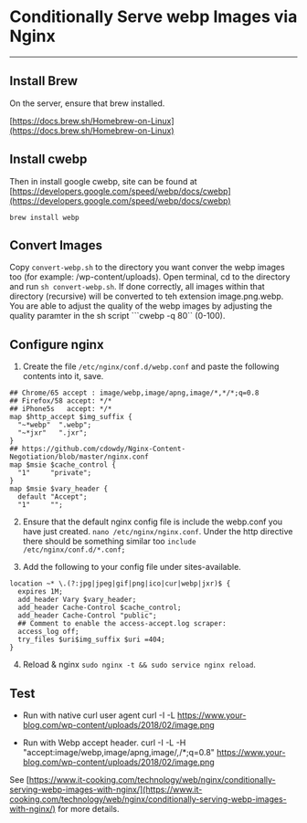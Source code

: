 # Conditionally Serve webp Images via Nginx

--- 

## Install Brew
On the server, ensure that brew installed.

[https://docs.brew.sh/Homebrew-on-Linux](https://docs.brew.sh/Homebrew-on-Linux)

## Install cwebp
Then in install google cwebp, site can be found at [https://developers.google.com/speed/webp/docs/cwebp](https://developers.google.com/speed/webp/docs/cwebp)

```
brew install webp
```

## Convert Images
Copy ```convert-webp.sh``` to the directory you want conver the webp images too (for example: /wp-content/uploads).
Open terminal, cd to the directory and run ```sh convert-webp.sh```. If done correctly, all images within that directory (recursive) will be converted to teh extension image.png.webp.
You are able to adjust the quality of the webp images by adjusting the quality paramter in the sh script ```cwebp -q 80`` (0-100).

## Configure nginx

1. Create the file ```/etc/nginx/conf.d/webp.conf``` and paste the following contents into it, save.

```
## Chrome/65 accept : image/webp,image/apng,image/*,*/*;q=0.8
## Firefox/58 accept: */*
## iPhone5s   accept: */*
map $http_accept $img_suffix {
  "~*webp"  ".webp";
  "~*jxr"   ".jxr";
}
## https://github.com/cdowdy/Nginx-Content-Negotiation/blob/master/nginx.conf
map $msie $cache_control {
  "1"     "private";
}
map $msie $vary_header {
  default "Accept";
  "1"     "";
```

2. Ensure that the default nginx config file is include the webp.conf you have just created. ```nano /etc/nginx/nginx.conf```. Under the http directive there should be something similar too ```include /etc/nginx/conf.d/*.conf;```

3. Add the following to your config file under sites-available.

```
location ~* \.(?:jpg|jpeg|gif|png|ico|cur|webp|jxr)$ {
  expires 1M;
  add_header Vary $vary_header;
  add_header Cache-Control $cache_control;
  add_header Cache-Control "public";
  ## Comment to enable the access-accept.log scraper:
  access_log off;
  try_files $uri$img_suffix $uri =404;
}
```

4. Reload & nginx ```sudo nginx -t && sudo service nginx reload```.

## Test

- Run with native curl user agent
curl -I -L https://www.your-blog.com/wp-content/uploads/2018/02/image.png

- Run with Webp accept header.
curl -I -L -H "accept:image/webp,image/apng,image/*,*/*;q=0.8" https://www.your-blog.com/wp-content/uploads/2018/02/image.png

See [https://www.it-cooking.com/technology/web/nginx/conditionally-serving-webp-images-with-nginx/](https://www.it-cooking.com/technology/web/nginx/conditionally-serving-webp-images-with-nginx/) for more details.
